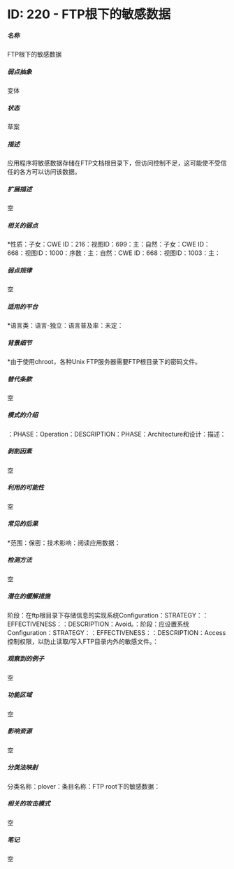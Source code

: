 # ID: 220 - FTP根下的敏感数据
<h5>名称</h5>FTP根下的敏感数据
<h5>弱点抽象</h5>变体
<h5>状态</h5>草案
<h5>描述</h5>应用程序将敏感数据存储在FTP文档根目录下，但访问控制不足，这可能使不受信任的各方可以访问该数据。
<h5>扩展描述</h5>空
<h5>相关的弱点</h5>*性质：子女：CWE ID：216：视图ID：699：主：自然：子女：CWE ID：668：视图ID：1000：序数：主：自然：CWE ID：668：视图ID：1003：主：
<h5>弱点规律</h5>空
<h5>适用的平台</h5>*语言类：语言-独立：语言普及率：未定：
<h5>背景细节</h5>*由于使用chroot，各种Unix FTP服务器需要FTP根目录下的密码文件。
<h5>替代条款</h5>空
<h5>模式的介绍</h5>：PHASE：Operation：DESCRIPTION：PHASE：Architecture和设计：描述：
<h5>剥削因素</h5>空
<h5>利用的可能性</h5>空
<h5>常见的后果</h5>*范围：保密：技术影响：阅读应用数据：
<h5>检测方法</h5>空
<h5>潜在的缓解措施</h5>阶段：在ftp根目录下存储信息的实现系统Configuration：STRATEGY：：EFFECTIVENESS：：DESCRIPTION：Avoid。：阶段：应设置系统Configuration：STRATEGY：：EFFECTIVENESS：：DESCRIPTION：Access控制权限，以防止读取/写入FTP目录内外的敏感文件。：
<h5>观察到的例子</h5>空
<h5>功能区域</h5>空
<h5>影响资源</h5>空
<h5>分类法映射</h5>分类名称：plover：条目名称：FTP root下的敏感数据：
<h5>相关的攻击模式</h5>空
<h5>笔记</h5>空

